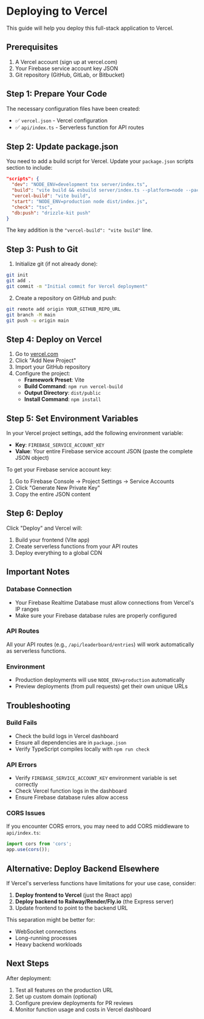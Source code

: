 # Deploying to Vercel

This guide will help you deploy this full-stack application to Vercel.

## Prerequisites

1. A Vercel account (sign up at vercel.com)
2. Your Firebase service account key JSON
3. Git repository (GitHub, GitLab, or Bitbucket)

## Step 1: Prepare Your Code

The necessary configuration files have been created:
- ✅ `vercel.json` - Vercel configuration
- ✅ `api/index.ts` - Serverless function for API routes

## Step 2: Update package.json

You need to add a build script for Vercel. Update your `package.json` scripts section to include:

```json
"scripts": {
  "dev": "NODE_ENV=development tsx server/index.ts",
  "build": "vite build && esbuild server/index.ts --platform=node --packages=external --bundle --format=esm --outdir=dist",
  "vercel-build": "vite build",
  "start": "NODE_ENV=production node dist/index.js",
  "check": "tsc",
  "db:push": "drizzle-kit push"
}
```

The key addition is the `"vercel-build": "vite build"` line.

## Step 3: Push to Git

1. Initialize git (if not already done):
```bash
git init
git add .
git commit -m "Initial commit for Vercel deployment"
```

2. Create a repository on GitHub and push:
```bash
git remote add origin YOUR_GITHUB_REPO_URL
git branch -M main
git push -u origin main
```

## Step 4: Deploy on Vercel

1. Go to [vercel.com](https://vercel.com)
2. Click "Add New Project"
3. Import your GitHub repository
4. Configure the project:
   - **Framework Preset**: Vite
   - **Build Command**: `npm run vercel-build`
   - **Output Directory**: `dist/public`
   - **Install Command**: `npm install`

## Step 5: Set Environment Variables

In your Vercel project settings, add the following environment variable:

- **Key**: `FIREBASE_SERVICE_ACCOUNT_KEY`
- **Value**: Your entire Firebase service account JSON (paste the complete JSON object)

To get your Firebase service account key:
1. Go to Firebase Console → Project Settings → Service Accounts
2. Click "Generate New Private Key"
3. Copy the entire JSON content

## Step 6: Deploy

Click "Deploy" and Vercel will:
1. Build your frontend (Vite app)
2. Create serverless functions from your API routes
3. Deploy everything to a global CDN

## Important Notes

### Database Connection
- Your Firebase Realtime Database must allow connections from Vercel's IP ranges
- Make sure your Firebase database rules are properly configured

### API Routes
All your API routes (e.g., `/api/leaderboard/entries`) will work automatically as serverless functions.

### Environment
- Production deployments will use `NODE_ENV=production` automatically
- Preview deployments (from pull requests) get their own unique URLs

## Troubleshooting

### Build Fails
- Check the build logs in Vercel dashboard
- Ensure all dependencies are in `package.json`
- Verify TypeScript compiles locally with `npm run check`

### API Errors
- Verify `FIREBASE_SERVICE_ACCOUNT_KEY` environment variable is set correctly
- Check Vercel function logs in the dashboard
- Ensure Firebase database rules allow access

### CORS Issues
If you encounter CORS errors, you may need to add CORS middleware to `api/index.ts`:

```typescript
import cors from 'cors';
app.use(cors());
```

## Alternative: Deploy Backend Elsewhere

If Vercel's serverless functions have limitations for your use case, consider:

1. **Deploy frontend to Vercel** (just the React app)
2. **Deploy backend to Railway/Render/Fly.io** (the Express server)
3. Update frontend to point to the backend URL

This separation might be better for:
- WebSocket connections
- Long-running processes
- Heavy backend workloads

## Next Steps

After deployment:
1. Test all features on the production URL
2. Set up custom domain (optional)
3. Configure preview deployments for PR reviews
4. Monitor function usage and costs in Vercel dashboard
